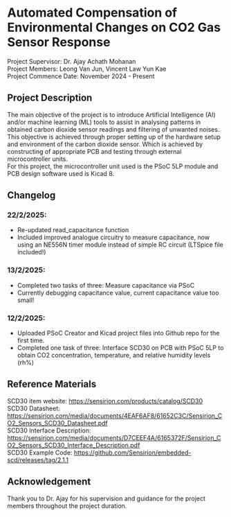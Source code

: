 #  Automated Compensation of Environmental Changes on CO2 Gas Sensor Response
Project Supervisor: Dr. Ajay Achath Mohanan <br>
Project Members: Leong Van Jun, Vincent Law Yun Kae <br>
Project Commence Date: November 2024 - Present <br>
## Project Description <br>
The main objective of the project is to introduce Artificial Intelligence (AI) and/or machine learning (ML) tools to assist in analysing patterns in obtained carbon dioxide sensor readings and filtering of unwanted noises. <br>
This objective is achieved through proper setting up of the hardware setup and environment of the carbon dioxide sensor. Which is achieved by constructing of appropriate PCB and testing through external microcontroller units. <br>
For this project, the microcontroller unit used is the PSoC 5LP module and PCB design software used is Kicad 8.

## Changelog
### 22/2/2025:
  - Re-updated read_capacitance function
  - Included improved analogue circuitry to measure capacitance, now using an
    NE556N timer module instead of simple RC circuit (LTSpice file included!)
### 13/2/2025:
  - Completed two tasks of three: Measure capacitance via PSoC
  - Currently debugging capacitance value, current capacitance value too small!
### 12/2/2025: 
  - Uploaded PSoC Creator and Kicad project files into Github repo for the first time.
  - Completed one task of three: Interface SCD30 on PCB with PSoC 5LP to obtain CO2 concentration, temperature, and relative humidity levels (rh%)

## Reference Materials
SCD30 item website: https://sensirion.com/products/catalog/SCD30 <br>
SCD30 Datasheet: https://sensirion.com/media/documents/4EAF6AF8/61652C3C/Sensirion_CO2_Sensors_SCD30_Datasheet.pdf <br>
SCD30 Interface Description: https://sensirion.com/media/documents/D7CEEF4A/6165372F/Sensirion_CO2_Sensors_SCD30_Interface_Description.pdf <br>
SCD30 Example Code: https://github.com/Sensirion/embedded-scd/releases/tag/2.1.1 <br>

## Acknowledgement
Thank you to Dr. Ajay for his supervision and guidance for the project members throughout the project duration.
